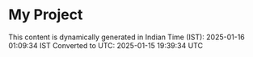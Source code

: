 # My Project

This content is dynamically generated in Indian Time (IST): 2025-01-16 01:09:34 IST
Converted to UTC: 2025-01-15 19:39:34 UTC

